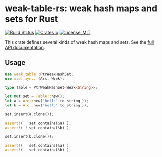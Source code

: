 # weak-table-rs: weak hash maps and sets for Rust

[![Build Status](https://travis-ci.org/tov/weak-table-rs.svg?branch=master)](https://travis-ci.org/tov/weak-table-rs)
[![Crates.io](https://img.shields.io/crates/v/weak-table.svg?maxAge=2592000)](https://crates.io/crates/weak-table)
[![License: MIT](https://img.shields.io/badge/license-MIT-blue.svg)](LICENSE-MIT)

This crate defines several kinds of weak hash maps and sets. See 
the [full API documentation](https://tov.github.io/weak-table-rs/).

## Usage

```rust
use weak_table::PtrWeakHashSet;
use std::sync::{Arc, Weak};

type Table = PtrWeakHashSet<Weak<String>>;

let mut set = Table::new();
let a = Arc::new("hello".to_string());
let b = Arc::new("hello".to_string());

set.insert(a.clone());

assert!(   set.contains(&a) );
assert!( ! set.contains(&b) );

set.insert(b.clone());

assert!(   set.contains(&a) );
assert!(   set.contains(&b) );
```
